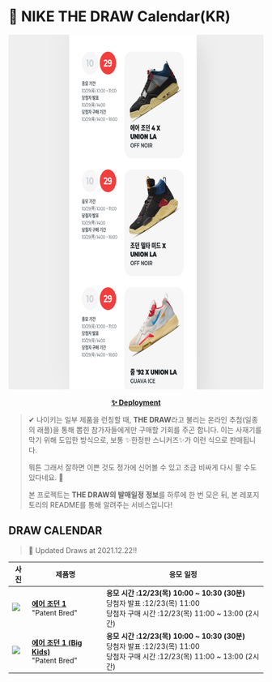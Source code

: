 # 👟 NIKE THE DRAW Calendar(KR)

<div align="center">
  <a href="https://junhoyeo.github.io/NIKE-THE-DRAW-Calendar/">
    <img src="./docs/images/preview.png" alt="Preview image of deployed application" height="700px" width="700px" />
  </a>
</div>

<p align="center">
  <a href="https://junhoyeo.github.io/NIKE-THE-DRAW-Calendar/">
    <strong>✨ Deployment</strong>
  </a>
</p>

> ✔ 나이키는 일부 제품을 런칭할 때, **THE DRAW**라고 불리는 온라인 추첨(일종의 래플)을 통해 뽑힌 참가자들에게만 구매할 기회를 주곤 합니다. 이는 사재기를 막기 위해 도입한 방식으로, 보통 ✨한정판 스니커즈✨가 이런 식으로 판매됩니다.
>
> 뭐튼 그래서 잘하면 이쁜 것도 정가에 신어볼 수 있고 조금 비싸게 다시 팔 수도 있다네요. 🤭
>
> 본 프로젝트는 **THE DRAW의 발매일정 정보**를 하루에 한 번 모은 뒤, 본 레포지토리의 README를 통해 알려주는 서비스입니다!

## DRAW CALENDAR

<!-- DRAW CALENDAR: START -->

> 👟 Updated Draws at 2021.12.22‼️

| 사진 | 제품명 | 응모 일정 |
| --- | ---- | ------- |
| <img src="https://static-breeze.nike.co.kr/kr/ko_kr/cmsstatic/product/555088-063/02e6b54a-8d96-49fe-b99c-9a5c8367d9a7_primary.jpg?snkrBrowse" width="256" /> | <a href="https://www.nike.com/kr/launch/t/men/fw/basketball/555088-063/iwbu61/air-jordan-1-retro-high-og"><strong>에어 조던 1</strong><br /></a> "Patent Bred" | <strong>응모 시간 :12/23(목) 10:00 ~ 10:30 (30분)</strong><br />당첨자 발표 :12/23(목) 11:00<br />당첨자 구매 시간 :12/23(목) 11:00 ~ 13:00 (2시간) |
| <img src="https://static-breeze.nike.co.kr/kr/ko_kr/cmsstatic/product/575441-063/9d662d1e-3a2c-45b1-ba4c-db9f79522451_primary.jpg?snkrBrowse" width="256" /> | <a href="https://www.nike.com/kr/launch/t/junior/fw/basketball/575441-063/rvhj88/air-jordan-1-retro-high-og-gs"><strong>에어 조던 1 (Big Kids)</strong><br /></a> "Patent Bred" | <strong>응모 시간 :12/23(목) 10:00 ~ 10:30 (30분)</strong><br />당첨자 발표 :12/23(목) 11:00<br />당첨자 구매 시간 :12/23(목) 11:00 ~ 13:00 (2시간) |

<!-- DRAW CALENDAR: END -->

